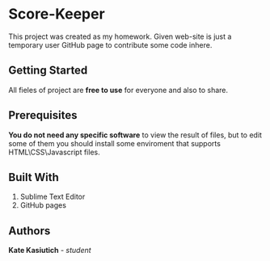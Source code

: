 # Score-Keeper
This project was created as my homework. Given web-site is just a temporary user GitHub page to contribute some code inhere.

## Getting Started
All fieles of project are **free to use** for everyone and also to share.

## Prerequisites
**You do not need any specific software** to view the result of files, but to edit some of them you should install some enviroment that supports HTML\CSS\Javascript files.

## Built With

1. Sublime Text Editor
2. GitHub pages

## Authors

**Kate Kasiutich** - *student*

